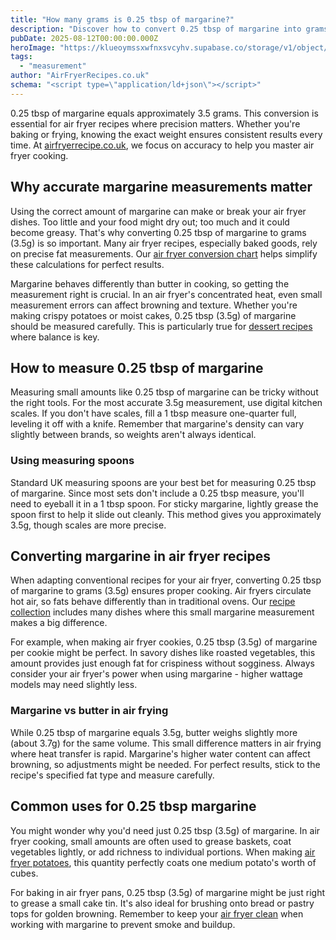 ```yaml
---
title: "How many grams is 0.25 tbsp of margarine?"
description: "Discover how to convert 0.25 tbsp of margarine into grams for precise air fryer cooking. Get accurate measurements in seconds!"
pubDate: 2025-08-12T00:00:00.000Z
heroImage: "https://klueoymssxwfnxsvcyhv.supabase.co/storage/v1/object/public/md/how-many-grams-is-0-25-tbsp-of-margarine-87c81b67.webp"
tags:
  - "measurement"
author: "AirFryerRecipes.co.uk"
schema: "<script type=\"application/ld+json\"></script>"
---
```


<p>0.25 tbsp of margarine equals approximately 3.5 grams. This conversion is essential for air fryer recipes where precision matters. Whether you're baking or frying, knowing the exact weight ensures consistent results every time. At <a href=https://www.airfryerrecipe.co.uk>airfryerrecipe.co.uk</a>, we focus on accuracy to help you master air fryer cooking.</p>

<h2>Why accurate margarine measurements matter</h2>
<p>Using the correct amount of margarine can make or break your air fryer dishes. Too little and your food might dry out; too much and it could become greasy. That's why converting 0.25 tbsp of margarine to grams (3.5g) is so important. Many air fryer recipes, especially baked goods, rely on precise fat measurements. Our <a href=https://www.airfryerrecipe.co.uk/air-fryer-conversion-chart>air fryer conversion chart</a> helps simplify these calculations for perfect results.</p>

<p>Margarine behaves differently than butter in cooking, so getting the measurement right is crucial. In an air fryer's concentrated heat, even small measurement errors can affect browning and texture. Whether you're making crispy potatoes or moist cakes, 0.25 tbsp (3.5g) of margarine should be measured carefully. This is particularly true for <a href=https://www.airfryerrecipe.co.uk/recipe-category/dessert>dessert recipes</a> where balance is key.</p>

<h2>How to measure 0.25 tbsp of margarine</h2>
<p>Measuring small amounts like 0.25 tbsp of margarine can be tricky without the right tools. For the most accurate 3.5g measurement, use digital kitchen scales. If you don't have scales, fill a 1 tbsp measure one-quarter full, leveling it off with a knife. Remember that margarine's density can vary slightly between brands, so weights aren't always identical.</p>

<h3>Using measuring spoons</h3>
<p>Standard UK measuring spoons are your best bet for measuring 0.25 tbsp of margarine. Since most sets don't include a 0.25 tbsp measure, you'll need to eyeball it in a 1 tbsp spoon. For sticky margarine, lightly grease the spoon first to help it slide out cleanly. This method gives you approximately 3.5g, though scales are more precise.</p>

<h2>Converting margarine in air fryer recipes</h2>
<p>When adapting conventional recipes for your air fryer, converting 0.25 tbsp of margarine to grams (3.5g) ensures proper cooking. Air fryers circulate hot air, so fats behave differently than in traditional ovens. Our <a href=https://www.airfryerrecipe.co.uk/recipes>recipe collection</a> includes many dishes where this small margarine measurement makes a big difference.</p>

<p>For example, when making air fryer cookies, 0.25 tbsp (3.5g) of margarine per cookie might be perfect. In savory dishes like roasted vegetables, this amount provides just enough fat for crispiness without sogginess. Always consider your air fryer's power when using margarine - higher wattage models may need slightly less.</p>

<h3>Margarine vs butter in air frying</h3>
<p>While 0.25 tbsp of margarine equals 3.5g, butter weighs slightly more (about 3.7g) for the same volume. This small difference matters in air frying where heat transfer is rapid. Margarine's higher water content can affect browning, so adjustments might be needed. For perfect results, stick to the recipe's specified fat type and measure carefully.</p>

<h2>Common uses for 0.25 tbsp margarine</h2>
<p>You might wonder why you'd need just 0.25 tbsp (3.5g) of margarine. In air fryer cooking, small amounts are often used to grease baskets, coat vegetables lightly, or add richness to individual portions. When making <a href=https://www.airfryerrecipe.co.uk/recipe-category/potatoes>air fryer potatoes</a>, this quantity perfectly coats one medium potato's worth of cubes.</p>

<p>For baking in air fryer pans, 0.25 tbsp (3.5g) of margarine might be just right to grease a small cake tin. It's also ideal for brushing onto bread or pastry tops for golden browning. Remember to keep your <a href=https://www.airfryerrecipe.co.uk/air-fryer-cleaner>air fryer clean</a> when working with margarine to prevent smoke and buildup.</p>